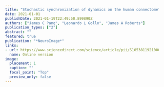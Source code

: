 ```yaml
---
title: "Stochastic synchronization of dynamics on the human connectome"
date: 2021-01-01
publishDate: 2021-01-19T22:49:50.899890Z
authors: ["James C Pang", "Leonardo L Gollo", "James A Roberts"]
publication_types: ["2"]
abstract: ""
featured: true
publication: "*NeuroImage*"
links: 
- url: https://www.sciencedirect.com/science/article/pii/S105381192100015X
  name: Online version
image:
  placement: 1
  caption: ""
  focal_point: "Top"
  preview_only: false
---
```


<script type='text/javascript' src='https://d1bxh8uas1mnw7.cloudfront.net/assets/embed.js'></script>
<div data-badge-popover="right" data-badge-type="medium-donut" data-doi="10.1016/j.neuroimage.2021.117738" data-hide-no-mentions="true" class="altmetric-embed"></div>
<span class="__dimensions_badge_embed__" data-doi="10.1016/j.neuroimage.2021.117738"></span><script async src="https://badge.dimensions.ai/badge.js" charset="utf-8"></script>